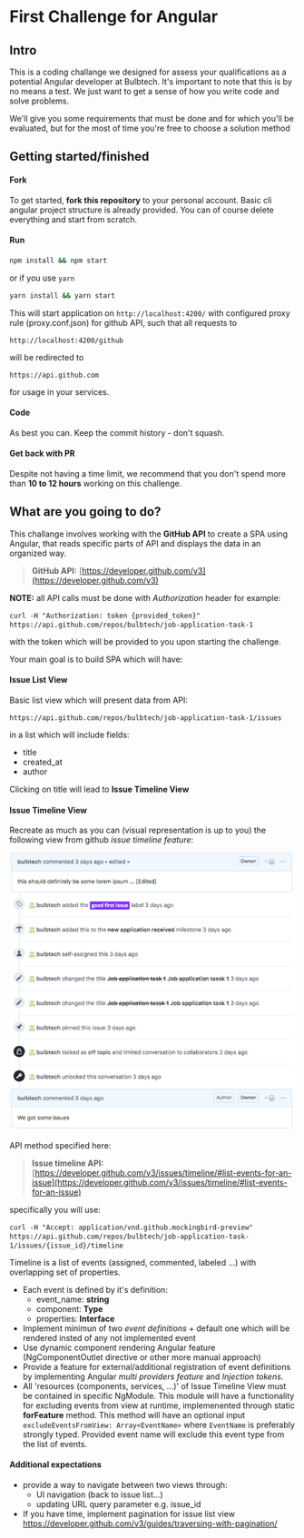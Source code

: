 # First Challenge for Angular

## Intro

This is a coding challange we designed for assess your qualifications as a potential Angular developer at Bulbtech. It's important to note that this is by no means a test. We just want to get a sense of how you write code and solve problems.

We'll give you some requirements that must be done and for which you'll be evaluated, but for the most of time you're free to choose a solution method

## Getting started/finished

#### Fork

To get started, **fork this repository** to your personal account. 
Basic cli angular project structure is already provided. You can of course delete everything and start from scratch. 

#### Run

```sh
npm install && npm start
```
or if you use `yarn`
```sh
yarn install && yarn start
```
This will start application on `http://localhost:4200/` with configured proxy rule (proxy.conf.json) for github API, such that all requests to
```
http://localhost:4200/github
```
will be redirected to
```
https://api.github.com
```
for usage in your services.

#### Code
As best you can.
Keep the commit history - don't squash.

#### Get back with PR

Despite not having a time limit, we recommend that you don't spend more than **10 to 12 hours** working on this challenge.

## What are you going to do?

This challange involves working with the **GitHub API** to create a SPA using Angular, that reads specific parts of API and displays the data in an organized way.

> **GitHub API:** [https://developer.github.com/v3](https://developer.github.com/v3)

**NOTE:** all API calls must be done with _Authorization_ header for example:
```
curl -H "Authorization: token {provided_token}" https://api.github.com/repos/bulbtech/job-application-task-1
```
with the token which will be provided to you upon starting the challenge.

Your main goal is to build SPA which will have:

#### Issue List View

Basic list view which will present data from API:
```
https://api.github.com/repos/bulbtech/job-application-task-1/issues
```
in a list which will include fields:
- title
- created_at
- author

Clicking on title will lead to **Issue Timeline View**

#### Issue Timeline View
Recreate as much as you can (visual representation is up to you) the following view from github _issue timeline feature_:

![Issue Timeline](images/issue_timeline.png?raw=true)

API method specified here:

> **Issue timeline API:** [https://developer.github.com/v3/issues/timeline/#list-events-for-an-issue](https://developer.github.com/v3/issues/timeline/#list-events-for-an-issue)

specifically you will use: 
```
curl -H "Accept: application/vnd.github.mockingbird-preview" https://api.github.com/repos/bulbtech/job-application-task-1/issues/{issue_id}/timeline
```

Timeline is a list of events (assigned, commented, labeled ...) with overlapping set of properties.

- Each event is defined by it's definition:
   - event_name: **string**
   - component: **Type**
   - properties: **Interface**
- Implement minimun of two _event definitions_ + default one which will be rendered insted of any not implemented event
- Use dynamic component rendering Angular feature (NgComponentOutlet directive or other more manual approach)
- Provide a feature for external/additional registration of event definitions by implementing Angular _multi providers feature_ and _Injection tokens_. 
- All 'resources (components, services, ...)' of Issue Timeline View must be contained in specific NgModule. 
This module will have a functionality for excluding events from view at runtime, implemenented through static **forFeature** method. This method will have an optional input `excludeEventsFromView: Array<EventName>` where `EventName` is preferably strongly typed. Provided event name will exclude this event type from the list of events.
#### Additional expectations

- provide a way to navigate between two views through:
   - UI navigation (back to issue list...)
   - updating URL query parameter e.g. issue_id
- If you have time, implement pagination for issue list view https://developer.github.com/v3/guides/traversing-with-pagination/

